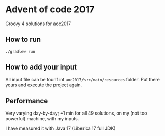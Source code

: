 # Advent of code 2017
Groovy 4 solutions for aoc2017

## How to run

    ./gradlew run

## How to add your input

All input file can be founf int `aoc2017/src/main/resources` folder. Put there yours and execute the project again.

## Performance

Very varying day-by-day; ~1 min for all 49 solutions, on my (not too powerful) machine, with my inputs.

I have measured it with Java 17 (Liberica 17 full JDK)

